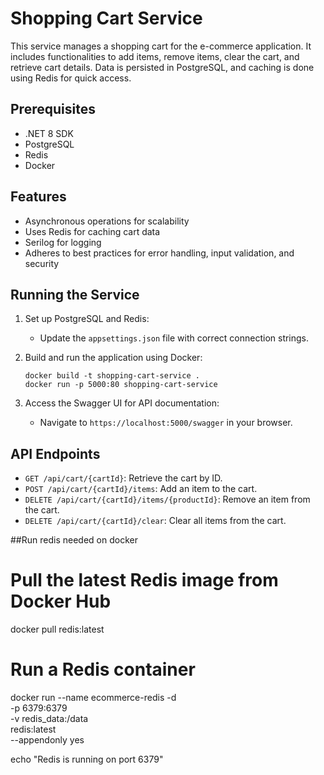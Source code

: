 # Shopping Cart Service

This service manages a shopping cart for the e-commerce application. It includes functionalities to add items, remove items, clear the cart, and retrieve cart details. Data is persisted in PostgreSQL, and caching is done using Redis for quick access.

## Prerequisites

- .NET 8 SDK
- PostgreSQL
- Redis
- Docker

## Features

- Asynchronous operations for scalability
- Uses Redis for caching cart data
- Serilog for logging
- Adheres to best practices for error handling, input validation, and security

## Running the Service

1. Set up PostgreSQL and Redis:

   - Update the `appsettings.json` file with correct connection strings.

2. Build and run the application using Docker:

   ```
   docker build -t shopping-cart-service .
   docker run -p 5000:80 shopping-cart-service
   ```

3. Access the Swagger UI for API documentation:
   - Navigate to `https://localhost:5000/swagger` in your browser.

## API Endpoints

- `GET /api/cart/{cartId}`: Retrieve the cart by ID.
- `POST /api/cart/{cartId}/items`: Add an item to the cart.
- `DELETE /api/cart/{cartId}/items/{productId}`: Remove an item from the cart.
- `DELETE /api/cart/{cartId}/clear`: Clear all items from the cart.

##Run redis needed on docker

# Pull the latest Redis image from Docker Hub

docker pull redis:latest

# Run a Redis container

docker run --name ecommerce-redis -d \
 -p 6379:6379 \
 -v redis_data:/data \
 redis:latest \
 --appendonly yes

echo "Redis is running on port 6379"
